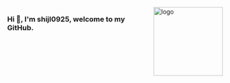 <img src="https://github-readme-stats.vercel.app/api?username=shijl0925&show_icons=true" alt="logo" height="160" align="right" style="margin: 5px; margin-bottom: 20px;" />

### Hi 👋, I'm shijl0925, welcome to my GitHub.
